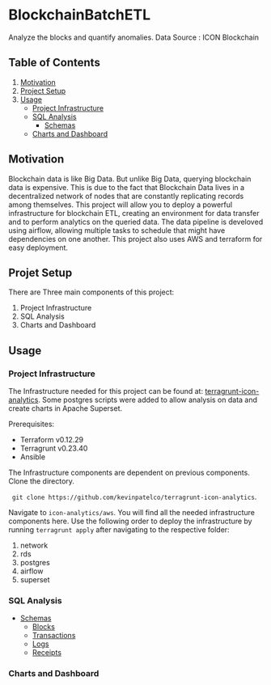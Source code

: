 # BlockchainBatchETL

Analyze the blocks and quantify anomalies. Data Source : ICON Blockchain

## Table of Contents
1. [Motivation](#Motivation)
2. [Project Setup](#Project-Setup)
3. [Usage](#Usage)
    - [Project Infrastructure](#Project-Infrastructure)
    - [SQL Analysis](#SQL-Analysis)
        - [Schemas](https://github.com/kevinpatelco/BlockchainBatchETL/blob/main/schemas.md#sql-schemas)
    - [Charts and Dashboard](#Charts-and-Dashboard)

## Motivation
Blockchain data is like Big Data. But unlike Big Data, querying blockchain data is expensive. This is due to the fact that Blockchain Data lives in a decentralized network of nodes that are constantly replicating records among themselves. This project will allow you to deploy a powerful infrastructure for blockchain ETL, creating an environment for data transfer and to perform analytics on the queried data. The data pipeline is develoved using airflow, allowing multiple tasks to schedule that might have dependencies on one another. This project also uses AWS and terraform for easy deployment. 

## Projet Setup
There are Three main components of this project: 
1. Project Infrastructure
2. SQL Analysis  
3. Charts and Dashboard

## Usage 

### Project Infrastructure
The Infrastructure needed for this project can be found at: [terragrunt-icon-analytics](https://github.com/kevinpatelco/terragrunt-icon-analytics). Some postgres scripts were added to allow analysis on data and create charts in Apache Superset. 

Prerequisites:
* Terraform v0.12.29
* Terragrunt v0.23.40
* Ansible


The Infrastructure components are dependent on previous components. Clone the directory. 
 
 ``` git clone https://github.com/kevinpatelco/terragrunt-icon-analytics```.
 
Navigate to ```icon-analytics/aws```. You will find all the needed infrastructure components here. Use the following order to deploy the infrastructure by running ```terragrunt apply``` after navigating to the respective folder: 

  1. network
  2. rds
  3. postgres
  4. airflow
  5. superset

### SQL Analysis  

- [Schemas](https://github.com/kevinpatelco/BlockchainBatchETL/blob/main/schemas.md#sql-schemas)
  - [Blocks](https://github.com/kevinpatelco/BlockchainBatchETL/blob/main/schemas.md#blocks)
  - [Transactions](https://github.com/kevinpatelco/BlockchainBatchETL/blob/main/schemas.md#transactions)
  - [Logs](https://github.com/kevinpatelco/BlockchainBatchETL/blob/main/schemas.md#logs)
  - [Receipts](https://github.com/kevinpatelco/BlockchainBatchETL/blob/main/schemas.md#Receipts)

### Charts and Dashboard 




